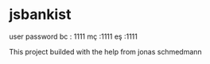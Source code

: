 # jsbankist
user password
bc  : 1111
mç  :1111
eş  :1111

This project builded with the help from jonas schmedmann
